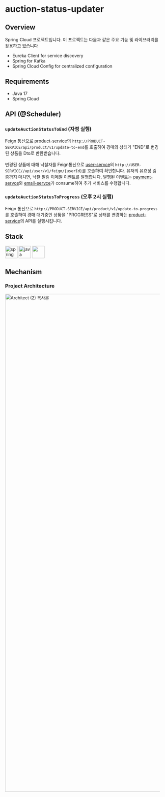 # auction-status-updater

## Overview

Spring Cloud 프로젝트입니다. 이 프로젝트는 다음과 같은 주요 기능 및 라이브러리를 활용하고 있습니다

- Eureka Client for service discovery
- Spring for Kafka
- Spring Cloud Config for centralized configuration

## Requirements

- Java 17
- Spring Cloud

## API (@Scheduler)

### `updateAuctionStatusToEnd` (자정 실행)

Feign 통신으로 [product-service](https://github.com/wooriFisa-Final-Project-F4/product-service)의 `http://PRODUCT-SERVICE/api/product/v1/update-to-end`를 호출하여 경매의 상태가 "END"로 변경된 상품을 Dto로 반환받습니다.
<br>  
변경된 상품에 대해 낙찰자를 Feign통신으로 [user-servce](https://github.com/wooriFisa-Final-Project-F4/user-service)의 `http://USER-SERVICE//api/user/v1/feign/{userId}`를 호출하여 확인합니다. 유저의 유효성 검증까지 마치면, 낙찰 알림 이메일 이벤트를 발행합니다. 발행된 이벤트는 [payment-servce](https://github.com/wooriFisa-Final-Project-F4/payment-service)와 [email-servce](https://github.com/wooriFisa-Final-Project-F4/email-service)가 consume하여 추가 서비스를 수행합니다.

### `updateAuctionStatusToProgress` (오후 2시 실행)

Feign 통신으로 `http://PRODUCT-SERVICE/api/product/v1/update-to-progress`를 호출하여 경매 대기중인 상품을 "PROGRESS"로 상태를 변경하는 [product-service](https://github.com/wooriFisa-Final-Project-F4/product-service)의 API를 실행시킵니다.

## Stack

<p align="left">
  <img src="https://cdn.jsdelivr.net/gh/devicons/devicon/icons/spring/spring-original.svg" alt="spring" width="40" height="40"/>
  <img src="https://cdn.jsdelivr.net/gh/devicons/devicon/icons/java/java-original.svg" alt="java" width="40" height="40"/>
  <img src="https://cdn.jsdelivr.net/gh/devicons/devicon/icons/apachekafka/apachekafka-original.svg" width="40" height="40"/>
</p>

## Mechanism

### Project Architecture

<img width="1618" alt="Architect (2) 복사본" src="https://github.com/wooriFisa-Final-Project-F4/.github/assets/109801772/27ac2b1d-8624-424f-aefb-4ceda4484b63">
